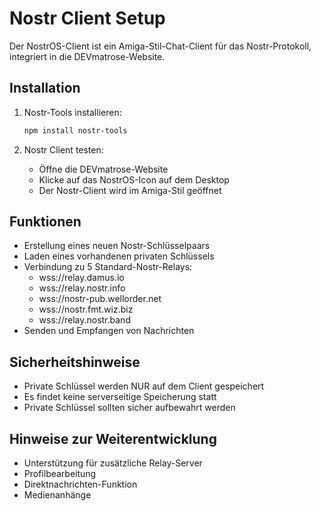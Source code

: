 # Nostr Client Setup

Der NostrOS-Client ist ein Amiga-Stil-Chat-Client für das Nostr-Protokoll, integriert in die DEVmatrose-Website.

## Installation

1. Nostr-Tools installieren:
   ```bash
   npm install nostr-tools
   ```

2. Nostr Client testen:
   - Öffne die DEVmatrose-Website
   - Klicke auf das NostrOS-Icon auf dem Desktop
   - Der Nostr-Client wird im Amiga-Stil geöffnet

## Funktionen

- Erstellung eines neuen Nostr-Schlüsselpaars
- Laden eines vorhandenen privaten Schlüssels
- Verbindung zu 5 Standard-Nostr-Relays:
  - wss://relay.damus.io
  - wss://relay.nostr.info
  - wss://nostr-pub.wellorder.net
  - wss://nostr.fmt.wiz.biz
  - wss://relay.nostr.band
- Senden und Empfangen von Nachrichten

## Sicherheitshinweise

- Private Schlüssel werden NUR auf dem Client gespeichert
- Es findet keine serverseitige Speicherung statt
- Private Schlüssel sollten sicher aufbewahrt werden

## Hinweise zur Weiterentwicklung

- Unterstützung für zusätzliche Relay-Server
- Profilbearbeitung
- Direktnachrichten-Funktion
- Medienanhänge
